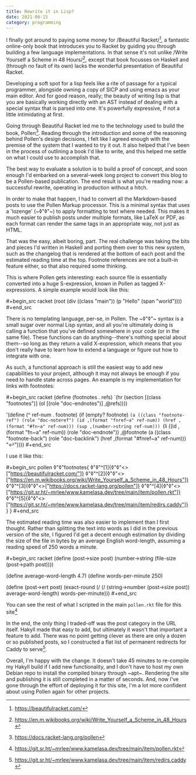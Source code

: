 ```yaml
---
title: Rewrite it in Lisp?
date: 2021-06-15
category: programming
---
```


I finally got around to paying some money for /Beautiful Racket/[^1], a fantastic online-only book that introduces you to Racket by guiding you through building a few language implementations. In that sense it's not unlike /Write Yourself a Scheme in 48 Hours/[^2], except that book focusses on Haskell and (through no fault of its own) lacks the wonderful presentation of Beautiful Racket.

Developing a soft spot for a lisp feels like a rite of passage for a typical programmer, alongside owning a copy of SICP and using emacs as your main editor. And for good reason, really; the beauty of writing lisp is that you are basically working directly with an AST instead of dealing with a special syntax that is parsed into one. It's powerfully expressive, if not a little intimidating at first.

Going through Beautiful Racket led me to the technology used to build the book, Pollen[^3]. Reading through the introduction and some of the reasoning behind Pollen's design decisions, I felt like I agreed enough with the premise of the system that I wanted to try it out. It also helped that I've been in the process of outlining a book I'd like to write, and this helped me settle on what I could use to accomplish that.

The best way to evaluate a solution is to build a proof of concept, and soon enough I'd embarked on a several-week long project to convert this blog to be a Pollen-based publication. The end result is what you're reading now: a successful rewrite, operating in production without a hitch.

In order to make that happen, I had to convert all the Markdown-based posts to use the Pollen Markup processor. This is a minimal syntax that uses a 'lozenge' (~◊"◊"~) to apply formatting to text where needed. This makes it much easier to publish posts under multiple formats, like LaTeX or PDF, as each format can render the same tags in an appropriate way, not just as HTML.

That was the easy, albeit boring, part. The real challenge was taking the bits and pieces I'd written in Haskell and porting them over to this new system, such as the changelog that is rendered at the bottom of each post and the estimated reading time at the top. Footnote references are not a built-in feature either, so that also required some thinking.

This is where Pollen gets interesting: each source file is essentially converted into a huge S-expression, known in Pollen as tagged X-expressions. A simple example would look like this:

#+begin_src racket
(root (div ((class "main")) (p "Hello" (span "world"))))
#+end_src

There is no templating language, per-se, in Pollen. The ~◊"◊"~ syntax is a small sugar over normal Lisp syntax, and all you're ultimately doing is calling a function that you've defined somewhere in your code (or in the same file). These functions can do anything--there's nothing special about them--so long as they return a valid X-expression, which means that you don't really have to learn how to extend a language or figure out how to integrate with one.

As such, a functional approach is still the easiest way to add new capabilities to your project, although it may not always be enough if you need to handle state across pages. An example is my implementation for links with footnotes:

#+begin_src racket
(define (footnotes . refs)
`(hr
(section [(class "footnotes")]
(ol [(role "doc-endnotes")] ,@refs))))

'(define (^ ref-num . footnote)
(if (empty? footnote)
`(a ((class "footnote-ref") (role "doc-noteref") (id ,(format "fnref~a" ref-num)) (href ,(format "#fn~a" ref-num))) (sup ,(number->string ref-num))) `(li
((id ,(format "fn~a" ref-num)) (role "doc-endnote"))
,@footnote
(a
((class "footnote-back")
(role "doc-backlink")
(href ,(format "#fnref~a" ref-num)))
"↩"))))
#+end_src

I use it like this:

#+begin_src pollen
◊"◊"footnotes{
◊"◊"^[1]{◊"◊"<>["https://beautifulracket.com/"]}
◊"◊"^[2]{◊"◊"<>["https://en.m.wikibooks.org/wiki/Write_Yourself_a_Scheme_in_48_Hours"]}
◊"◊"^[3]{◊"◊"<>["https://docs.racket-lang.org/pollen"]}
◊"◊"^[4]{◊"◊"<>["https://git.sr.ht/~mrlee/www.kamelasa.dev/tree/main/item/pollen.rkt"]}
◊"◊"^[5]{◊"◊"<>["https://git.sr.ht/~mrlee/www.kamelasa.dev/tree/main/item/redirs.caddy"]}
}
}
#+end_src

The estimated reading time was also easier to implement than I first thought. Rather than splitting the text into words as I did in the previous version of the site, I figured I'd get a decent enough estimation by dividing the size of the file in bytes by an average English word-length, assuming a reading speed of 250 words a minute.

#+begin_src racket
(define (post->size post) (number->string (file-size (post->path post))))

(define average-word-length 4.7)
(define words-per-minute 250)

(define (post->ert post)
(exact-round
(/
(/ (string->number (post->size post)) average-word-length)
words-per-minute)))
#+end_src

You can see the rest of what I scripted in the main `pollen.rkt` file for this site[^4]

In the end, the only thing I traded-off was the post category in the URL itself. Hakyll made that easy to add, but ultimately it wasn't that important a feature to add. There was no point getting clever as there are only a dozen or so published posts, so I constructed a flat list of permanent redirects for Caddy to serve[^5].

Overall, I'm happy with the change. It doesn't take 45 minutes to re-compile my Hakyll build if I add new functionality, and I don't have to host my own Debian repo to install the compiled binary through ~apt~. Rendering the site and publishing it is still completed in a matter of seconds. And, now I've gone through the effort of deploying it for this site, I'm a lot more confident about using Pollen again for other projects.

[^1]: https://beautifulracket.com/
[^2]: https://en.m.wikibooks.org/wiki/Write_Yourself_a_Scheme_in_48_Hours
[^3]: https://docs.racket-lang.org/pollen
[^4]: https://git.sr.ht/~mrlee/www.kamelasa.dev/tree/main/item/pollen.rkt
[^5]: https://git.sr.ht/~mrlee/www.kamelasa.dev/tree/main/item/redirs.caddy
